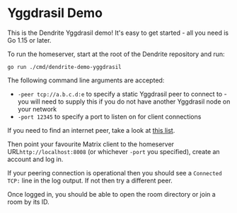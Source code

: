 # Yggdrasil Demo

This is the Dendrite Yggdrasil demo! It's easy to get started - all you need is Go 1.15 or later.

To run the homeserver, start at the root of the Dendrite repository and run:

```
go run ./cmd/dendrite-demo-yggdrasil
```

The following command line arguments are accepted:

* `-peer tcp://a.b.c.d:e` to specify a static Yggdrasil peer to connect to - you will need to supply this if you do not have another Yggdrasil node on your network
* `-port 12345` to specify a port to listen on for client connections

If you need to find an internet peer, take a look at [this list](https://publicpeers.neilalexander.dev/). 

Then point your favourite Matrix client to  the homeserver URL`http://localhost:8008` (or whichever `-port` you specified), create an account and log in.

If your peering connection is operational then you should see a `Connected TCP:` line in the log output. If not then try a different peer.

Once logged in, you should be able to open the room directory or join a room by its ID.